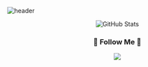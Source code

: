 <!--### Hi there 👋-->

![header](https://capsule-render.vercel.app/api?type=rounded&color=timeGradient&text=Welcome%20to%20Minan's%20GitHub%20👋&animation=twinkling&fontSize=40&fontAlignY=50&fontAlign=50&height=180)

<!--
**Hwannni/Hwannni** is a ✨ _special_ ✨ repository because its `README.md` (this file) appears on your GitHub profile.

Here are some ideas to get you started:

- 🔭 I’m currently working on ...
- 🌱 I’m currently learning ...
- 👯 I’m looking to collaborate on ...
- 🤔 I’m looking for help with ...
- 💬 Ask me about ...
- 📫 How to reach me: ...
- 😄 Pronouns: ...
- ⚡ Fun fact: ...
-->


<div align="center" style="text-align: center;">
    <img src="https://github-readme-stats.vercel.app/api?username=Hwannni&show_icons=true&theme=radical" alt="GitHub Stats">
</div>


<!--
![HTML5](https://img.shields.io/badge/-HTML5-F05032?style=for-the-badge&logo=html5&logoColor=ffffff)
![CSS3](https://img.shields.io/badge/-CSS3-007ACC?style=for-the-badge&logo=css3)
![JavaScript](https://img.shields.io/badge/-JavaScript-%23F7DF1C?style=for-the-badge&logo=javascript&logoColor=000000&labelColor=%23F7DF1C&color=%23FFCE5A)
![TypeScript](https://img.shields.io/badge/-TypeScript-007ACC?style=for-the-badge&logo=typescript&logoColor=white)
![React](https://img.shields.io/badge/-React-222222?style=for-the-badge&logo=react)
![Node](https://img.shields.io/badge/-Nodejs-43853d?style=for-the-badge&logo=Node.js&logoColor=white)
![Docker](https://img.shields.io/badge/-Docker-46a2f1?style=for-the-badge&logo=docker&logoColor=ffffff)
-->
<!--
<h3 align="center">📚 Tech Stack 📚</h3>
<p align="center" style="text-align: center;">
    <img src="https://img.shields.io/badge/Linux-FCC624?style=for-the-badge&logo=linux&logoColor=ffffff" alt="Linux">
    <img src="https://img.shields.io/badge/Pandas-150458?style=for-the-badge&logo=pandas&logoColor=ffffff" alt="Pandas">
    <img src="https://img.shields.io/badge/Django-092E20?style=for-the-badge&logo=django&logoColor=ffffff" alt="Django">
    <img src="https://img.shields.io/badge/Python-3776AB?style=for-the-badge&logo=python&logoColor=ffffff" alt="Python">
    <img src="https://img.shields.io/badge/-Git-F05032?style=for-the-badge&logo=git&logoColor=ffffff" alt="Git">
    <img src="https://img.shields.io/badge/MySQL-4479A1?style=for-the-badge&logo=mysql&logoColor=ffffff" alt="MySQL">
</p>
--!>

<h3 align="center">🌈 Follow Me 🌈</h3>
<p align="center">
    <a href="https://velog.io/@cmh2806/posts"><img src="https://img.shields.io/badge/Tech%20Blog-11B48A?style=flat-square&logo=Vimeo&logoColor=white&link=https://velog.io/@cmh2806"/></a>
</p>

